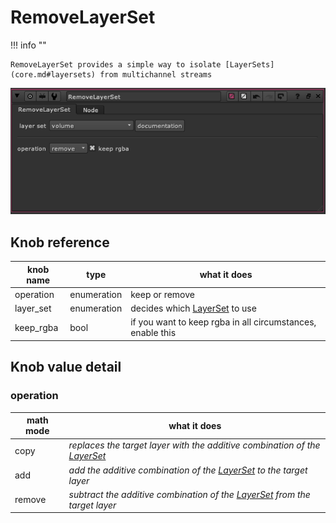 # RemoveLayerSet 

!!! info "" 

    RemoveLayerSet provides a simple way to isolate [LayerSets](core.md#layersets) from multichannel streams

![RemoveLayerSet](media/parameters/RemoveLayerSet.png)


## Knob reference


| knob name | type | what it does |
| --------- | ---- | ------------
| operation | enumeration | keep or remove |
| layer_set | enumeration | decides which [LayerSet](core.md#layersets) to use |
| keep_rgba | bool | if you want to keep rgba in all circumstances, enable this |

## Knob value detail

### operation

| math mode | what it does |
| --------- | ------------ |
| copy | _replaces the  target layer with the additive combination of the [LayerSet](core.md#layersets)_
| add | _add the additive combination of the [LayerSet](core.md#layersets) to the target layer_
| remove | _subtract the additive combination of the [LayerSet](core.md#layersets) from the target layer_
